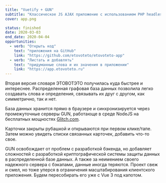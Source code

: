 ```yaml
---
title: "Vuetify + GUN"
subtitle: "Классическое JS AJAX приложение с использованием PHP headless CMS"
cover: app.png

status: finished
date: 2020-03-03
end_date: 2020-04-04
opportunities:
  - verb: "Открыть код"
    text: "приложения на GitHub"
    link: "https://github.com/etovoteto/etovoteto-app"
  - verb: "Листать и добавлять"
    text: "придуманные слова и их значения в приложении"
    link: "https://app.etovoteto.ru"
---
```


Вторая версия словаря ЭТОВОТЭТО получилась куда быстрее и интереснее. Распределенная графовая база данных позволила легко создавать слова и определения, связывать их друг с другом, как симметрично, так и нет.

База данных хранится прямо в браузере и синхронизируется через промежуточные серверы GUN, работающе в среде NodeJS на бесплатных мощностях [Glitch.com](https://www.glitch.com).

Карточки закрыты рубашкой и открываются при первом клике/тапе. Затем можно увидеть списки связанных карточек, добавить что-то свое.

GUN освобождает от проблем с разработкой бэкенда, но добавляет сложностей с разработкой криптографической системы защиты данных в распределенной базе данных. А также за неимением своего надежного сервера с бэкапами, данные иногда теряются. Проект свеж и смел, но тоже уперся в ограничения масштабирования клиентского приложения. Будем пересобирать его уже с Vue 3 под капотом.
